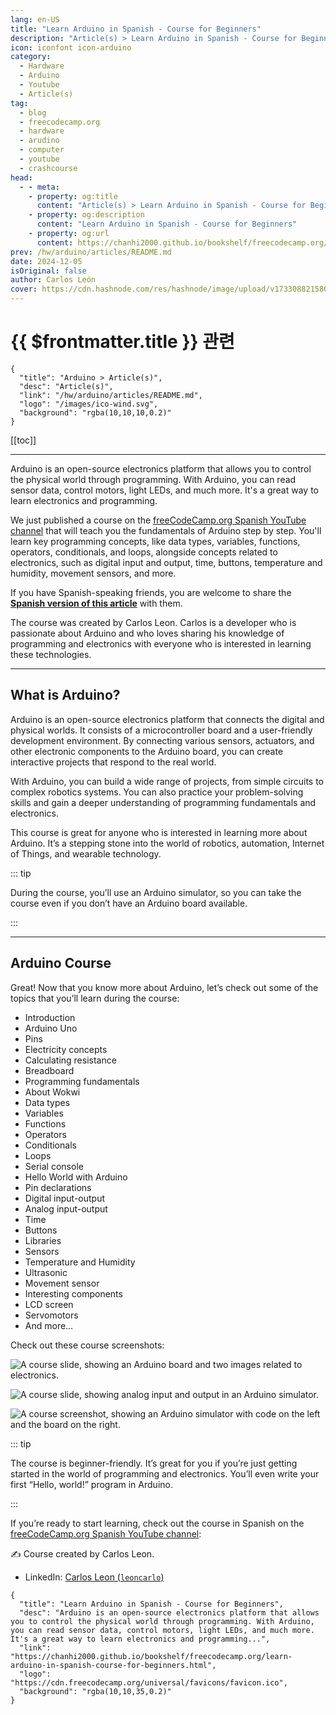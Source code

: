 ```yaml
---
lang: en-US
title: "Learn Arduino in Spanish - Course for Beginners"
description: "Article(s) > Learn Arduino in Spanish - Course for Beginners"
icon: iconfont icon-arduino
category:
  - Hardware
  - Arduino
  - Youtube
  - Article(s)
tag:
  - blog
  - freecodecamp.org
  - hardware
  - arudino
  - computer
  - youtube
  - crashcourse
head:
  - - meta:
    - property: og:title
      content: "Article(s) > Learn Arduino in Spanish - Course for Beginners"
    - property: og:description
      content: "Learn Arduino in Spanish - Course for Beginners"
    - property: og:url
      content: https://chanhi2000.github.io/bookshelf/freecodecamp.org/learn-arduino-in-spanish-course-for-beginners.html
prev: /hw/arduino/articles/README.md
date: 2024-12-05
isOriginal: false
author: Carlos León
cover: https://cdn.hashnode.com/res/hashnode/image/upload/v1733088215802/7caee798-7552-4b20-ab4f-41cab4cd24c8.png
---
```


# {{ $frontmatter.title }} 관련

```component VPCard
{
  "title": "Arduino > Article(s)",
  "desc": "Article(s)",
  "link": "/hw/arduino/articles/README.md",
  "logo": "/images/ico-wind.svg",
  "background": "rgba(10,10,10,0.2)"
}
```

[[toc]]

---

<SiteInfo
  name="Learn Arduino in Spanish - Course for Beginners"
  desc="Arduino is an open-source electronics platform that allows you to control the physical world through programming. With Arduino, you can read sensor data, control motors, light LEDs, and much more. It's a great way to learn electronics and programming..."
  url="https://freecodecamp.org/news/learn-arduino-in-spanish-course-for-beginners"
  logo="https://cdn.freecodecamp.org/universal/favicons/favicon.ico"
  preview="https://cdn.hashnode.com/res/hashnode/image/upload/v1733088215802/7caee798-7552-4b20-ab4f-41cab4cd24c8.png"/>

Arduino is an open-source electronics platform that allows you to control the physical world through programming. With Arduino, you can read sensor data, control motors, light LEDs, and much more. It's a great way to learn electronics and programming.

We just published a course on the [<FontIcon icon="fa-brands fa-youtube"/>freeCodeCamp.org Spanish YouTube channel](https://youtube.com/freecodecampespanol) that will teach you the fundamentals of Arduino step by step. You'll learn key programming concepts, like data types, variables, functions, operators, conditionals, and loops, alongside concepts related to electronics, such as digital input and output, time, buttons, temperature and humidity, movement sensors, and more.

If you have Spanish-speaking friends, you are welcome to share the [<FontIcon icon="fa-brands fa-free-code-camp"/>**Spanish version of this article**](https://freecodecamp.org/espanol/news/curso-de-arduino-desde-cero/) with them.

The course was created by Carlos Leon. Carlos is a developer who is passionate about Arduino and who loves sharing his knowledge of programming and electronics with everyone who is interested in learning these technologies.

---

## What is Arduino?

Arduino is an open-source electronics platform that connects the digital and physical worlds. It consists of a microcontroller board and a user-friendly development environment. By connecting various sensors, actuators, and other electronic components to the Arduino board, you can create interactive projects that respond to the real world.

With Arduino, you can build a wide range of projects, from simple circuits to complex robotics systems. You can also practice your problem-solving skills and gain a deeper understanding of programming fundamentals and electronics.

This course is great for anyone who is interested in learning more about Arduino. It’s a stepping stone into the world of robotics, automation, Internet of Things, and wearable technology.

::: tip

During the course, you’ll use an Arduino simulator, so you can take the course even if you don’t have an Arduino board available.

:::

---

## Arduino Course

Great! Now that you know more about Arduino, let’s check out some of the topics that you’ll learn during the course:

- Introduction
- Arduino Uno
- Pins
- Electricity concepts
- Calculating resistance
- Breadboard
- Programming fundamentals
- About Wokwi
- Data types
- Variables
- Functions
- Operators
- Conditionals
- Loops
- Serial console
- Hello World with Arduino
- Pin declarations
- Digital input-output
- Analog input-output
- Time
- Buttons
- Libraries
- Sensors
- Temperature and Humidity
- Ultrasonic
- Movement sensor
- Interesting components
- LCD screen
- Servomotors
- And more…

Check out these course screenshots:

![A course slide, showing an Arduino board and two images related to electronics.](https://cdn.hashnode.com/res/hashnode/image/upload/v1733089419786/cb54cc7c-15aa-446a-8fdd-5ec2fdec542b.png)

![A course slide, showing analog input and output in an Arduino simulator.](https://cdn.hashnode.com/res/hashnode/image/upload/v1733089335855/6e032dae-6fc2-46b6-aa9d-e661cf9b6c3c.png)

![A course screenshot, showing an Arduino simulator with code on the left and the board on the right.](https://cdn.hashnode.com/res/hashnode/image/upload/v1733089362587/b8bf731a-ff26-4c93-8f6f-6699ca202a7b.png)

::: tip

The course is beginner-friendly. It’s great for you if you’re just getting started in the world of programming and electronics. You’ll even write your first “Hello, world!” program in Arduino.

:::

If you’re ready to start learning, check out the course in Spanish on the [<FontIcon icon="fa-brands fa-youtube"/>freeCodeCamp.org Spanish YouTube channel](https://youtube.com/freecodecampespanol):

✍️ Course created by Carlos Leon.

- LinkedIn: [Carlos Leon (<FontIcon icon="fa-brands fa-linkedin"/>`leoncarlo`)](http://linkedin.com/in/leoncarlo/)

<!-- TODO: add ARTICLE CARD -->
```component VPCard
{
  "title": "Learn Arduino in Spanish - Course for Beginners",
  "desc": "Arduino is an open-source electronics platform that allows you to control the physical world through programming. With Arduino, you can read sensor data, control motors, light LEDs, and much more. It's a great way to learn electronics and programming...",
  "link": "https://chanhi2000.github.io/bookshelf/freecodecamp.org/learn-arduino-in-spanish-course-for-beginners.html",
  "logo": "https://cdn.freecodecamp.org/universal/favicons/favicon.ico",
  "background": "rgba(10,10,35,0.2)"
}
```
